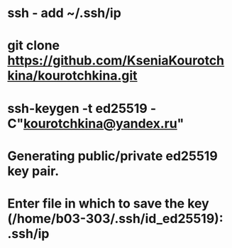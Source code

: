 # ssh - add ~/.ssh/ip
# git clone https://github.com/KseniaKourotchkina/kourotchkina.git
# ssh-keygen -t ed25519 -C"kourotchkina@yandex.ru"
# Generating public/private ed25519 key pair.
# Enter file in which to save the key (/home/b03-303/.ssh/id_ed25519): .ssh/ip
